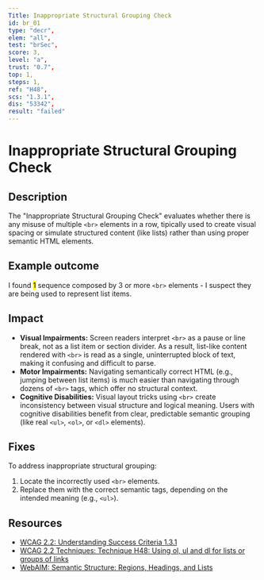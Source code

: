 ```yaml
---
Title: Inappropriate Structural Grouping Check
id: br_01
type: "decr",
elem: "all",
test: "brSec",
score: 3,
level: "a",
trust: "0.7",
top: 1,
steps: 1,
ref: "H48",
scs: "1.3.1",
dis: "53342",
result: "failed"
---
```


# Inappropriate Structural Grouping Check

## Description

The "Inappropriate Structural Grouping Check" evaluates whether there is any misuse of multiple <code>&lt;br&gt;</code> elements in a row, tipically used to create visual spacing or simulate structured content (like lists) rather than using proper semantic HTML elements.

## Example outcome

I found <mark>1</mark> sequence composed by 3 or more <code>&lt;br&gt;</code> elements - I suspect they are being used to represent list items.

## Impact

- **Visual Impairments:** Screen readers interpret <code>&lt;br&gt;</code> as a pause or line break, not as a list item or section divider. As a result, list-like content rendered with <code>&lt;br&gt;</code> is read as a single, uninterrupted block of text, making it confusing and difficult to parse.
- **Motor Impairments:** Navigating semantically correct HTML (e.g., jumping between list items) is much easier than navigating through dozens of <code>&lt;br&gt;</code> tags, which offer no structural context.
- **Cognitive Disabilities:** Visual layout tricks using <code>&lt;br&gt;</code> create inconsistency between visual structure and logical meaning. Users with cognitive disabilities benefit from clear, predictable semantic grouping (like real <code>&lt;ul&gt;</code>, <code>&lt;ol&gt;</code>, or <code>&lt;dl&gt;</code> elements).

## Fixes

To address inappropriate structural grouping:

1. Locate the incorrectly used <code>&lt;br&gt;</code> elements.
2. Replace them with the correct semantic tags, depending on the intended meaning (e.g., <code>&lt;ul&gt;</code>).

## Resources

- [WCAG 2.2: Understanding Success Criteria 1.3.1](https://www.w3.org/WAI/WCAG22/Understanding/info-and-relationships)
- [WCAG 2.2 Techniques: Technique H48: Using ol, ul and dl for lists or groups of links](https://www.w3.org/WAI/WCAG22/Techniques/html/H48)
- [WebAIM: Semantic Structure: Regions, Headings, and Lists](https://webaim.org/techniques/semanticstructure/)
